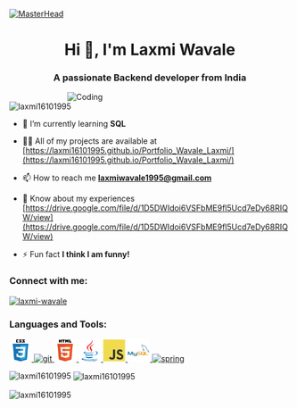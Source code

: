 [![MasterHead](https://blog.monkey.codes/content/images/2015/12/monkey_code_banner.jpg)](https://rishavchanda.io)
<h1 align="center">Hi 👋, I'm Laxmi Wavale</h1>
<h3 align="center">A passionate Backend developer from India</h3>
<img align="right" alt="Coding" width="400" src="https://i.pinimg.com/originals/9d/cb/36/9dcb36579d4518b31451906466dc735d.gif"/>
<p align="left"> <img src="https://komarev.com/ghpvc/?username=laxmi16101995&label=Profile%20views&color=0e75b6&style=flat" alt="laxmi16101995" /> </p>

- 🌱 I’m currently learning **SQL**

- 👨‍💻 All of my projects are available at [https://laxmi16101995.github.io/Portfolio_Wavale_Laxmi/](https://laxmi16101995.github.io/Portfolio_Wavale_Laxmi/)

- 📫 How to reach me **laxmiwavale1995@gmail.com**

- 📄 Know about my experiences [https://drive.google.com/file/d/1D5DWIdoi6VSFbME9fl5Ucd7eDy68RIQW/view](https://drive.google.com/file/d/1D5DWIdoi6VSFbME9fl5Ucd7eDy68RIQW/view)

- ⚡ Fun fact **I think I am funny!**

<h3 align="left">Connect with me:</h3>
<p align="left">
<a href="https://fb.com/laxmi-wavale" target="blank"><img align="center" src="https://raw.githubusercontent.com/rahuldkjain/github-profile-readme-generator/master/src/images/icons/Social/facebook.svg" alt="laxmi-wavale" height="30" width="40" /></a>
</p>

<h3 align="left">Languages and Tools:</h3>
<p align="left">
  <a href="https://www.w3schools.com/css/" target="_blank" rel="noreferrer">
    <img
      src="https://raw.githubusercontent.com/devicons/devicon/master/icons/css3/css3-original-wordmark.svg"
      alt="css3"
      width="40"
      height="40"
    />
  </a>
  <a href="https://git-scm.com/" target="_blank" rel="noreferrer">
    <img
      src="https://www.vectorlogo.zone/logos/git-scm/git-scm-icon.svg"
      alt="git"
      width="40"
      height="40"
    />
  </a>
  <a href="https://www.w3.org/html/" target="_blank" rel="noreferrer">
    <img
      src="https://raw.githubusercontent.com/devicons/devicon/master/icons/html5/html5-original-wordmark.svg"
      alt="html5"
      width="40"
      height="40"
    />
  </a>
  <a href="https://www.java.com" target="_blank" rel="noreferrer">
    <img
      src="https://raw.githubusercontent.com/devicons/devicon/master/icons/java/java-original.svg"
      alt="java"
      width="40"
      height="40"
    />
  </a>
  <a
    href="https://developer.mozilla.org/en-US/docs/Web/JavaScript"
    target="_blank"
    rel="noreferrer"
  >
    <img
      src="https://raw.githubusercontent.com/devicons/devicon/master/icons/javascript/javascript-original.svg"
      alt="javascript"
      width="40"
      height="40"
    />
  </a>
  <a href="https://www.mysql.com/" target="_blank" rel="noreferrer">
    <img
      src="https://raw.githubusercontent.com/devicons/devicon/master/icons/mysql/mysql-original-wordmark.svg"
      alt="mysql"
      width="40"
      height="40"
    />
  </a>
  <a href="https://www.w3.org/" target="_blank" rel="noreferrer">
	<img
	  src="http://127.0.0.1:5500/spring-icon1.svg"
	  alt="spring"
	  width="40"
	  height="40"
	/>
   </a>
</p>


<p><img align="left" src="https://github-readme-stats.vercel.app/api/top-langs?username=laxmi16101995&show_icons=true&locale=en&layout=compact" alt="laxmi16101995" /></p>

<p>&nbsp;<img align="center" src="https://github-readme-stats.vercel.app/api?username=laxmi16101995&show_icons=true&locale=en" alt="laxmi16101995" /></p>

<p><img align="center" src="https://github-readme-streak-stats.herokuapp.com/?user=laxmi16101995&" alt="laxmi16101995" /></p>
